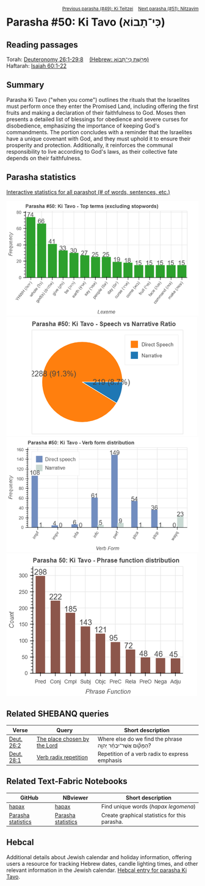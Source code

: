 <span style="float: right;"><sup> <a href="../49%20-%20Ki%20Teitzei">Previous parasha (#49): Ki Teitzei</a> &nbsp;&nbsp; <a href="../51%20-%20Nitzavim">Next parasha (#51): Nitzavim</a></sup></span>

# Parasha #50: Ki Tavo (כִּי־תָבוֹא)

## Reading passages

Torah: <a href="https://www.stepbible.org/?q=version=NASB2020|reference=Deut.26:1-29:8&options=HNVUG" target="_blank">Deuteronomy 26:1-29:8</a> &nbsp;&nbsp; <a href="https://tikkun.io/#/p/ki-tavo" target="_blank">(Hebrew: פָּרָשַׁת כִּי־תָבוֹא)</a><br>
Haftarah: 
<a href="https://www.stepbible.org/?q=version=NASB2020|reference=Is.60:1-22&options=HNVUG" target="_blank">Isaiah 60:1-22</a>

## Summary

Parasha Ki Tavo ("when you come") outlines the rituals that the Israelites must perform once they enter the Promised Land, including offering the first fruits and making a declaration of their faithfulness to God. Moses then presents a detailed list of blessings for obedience and severe curses for disobedience, emphasizing the importance of keeping God's commandments. The portion concludes with a reminder that the Israelites have a unique covenant with God, and they must uphold it to ensure their prosperity and protection. Additionally, it reinforces the communal responsibility to live according to God's laws, as their collective fate depends on their faithfulness.

## Parasha statistics

<a href="../../General/metrics_distribution.html" target="_blank">Interactive statistics for all parashot (# of words, sentences, etc.)</a>

<img src="top_terms.png">
<img src="speech_narrative_ratio.png">
<img src="verbform_distribution.png">
<img src="phrase_function_distribution.png">

## Related SHEBANQ queries

Verse | Query | Short description
--- | --- | --- 
<a href="https://www.stepbible.org/?q=version=NASB2020\|reference=Deut.26:2&options=HNVUG" target="_blank">Deut. 26:2</a> | <a href="https://shebanq.ancient-data.org/hebrew/text?iid=6685&version=2021&page=1&mr=r&qw=q" target="_blank">The place chosen by the Lord</a> | Where else do we find the phrase הַמָּקֹ֞ום אֲשֶׁר־יִבְחַ֨ר יְהוָ֤ה?
<a href="https://www.stepbible.org/?q=version=NASB2020\|reference=Deut.28:1&options=HNVUG" target="_blank">Deut. 28:1</a> | <a href="https://shebanq.ancient-data.org/hebrew/text?iid=6089&version=2021&page=1&mr=r&qw=q" target="_blank">Verb radix repetition</a> | Repetition of a verb radix to express emphasis 

## Related Text-Fabric Notebooks

GitHub | NBviewer | Short description
---|---|---
<a href="https://github.com/tonyjurg/Parashot/tree/main/WeeklyParasha/50%20-%20Ki%20Tavo/hapax.ipynb" target="_blank">hapax</a> | <a href="https://nbviewer.org/github/tonyjurg/Parashot/blob/main/WeeklyParasha/50%20-%20Ki%20Tavo/hapax.ipynb" target="_blank">hapax</a> | Find unique words (*hapax legomena*)
<a href="https://github.com/tonyjurg/Parashot/tree/main/WeeklyParasha/50%20-%20Ki%20Tavo/parasha_analysis.ipynb" target="_blank">Parasha statistics</a> | <a href="https://nbviewer.org/github/tonyjurg/Parashot/blob/main/WeeklyParasha/50%20-%20Ki%20Tavo/parasha_analysis.ipynb" target="_blank">Parasha statistics</a>| Create graphical statistics for this parasha.

## Hebcal

Additional details about Jewish calendar and holiday information, offering users a resource for tracking Hebrew dates, candle lighting times, and other relevant information in the Jewish calendar. <a href="https://www.hebcal.com/sedrot/ki-tavo" target="_blank">Hebcal entry for parasha Ki Tavo</a>.
